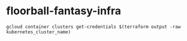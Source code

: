 # floorball-fantasy-infra

```
gcloud container clusters get-credentials $(terraform output -raw kubernetes_cluster_name)
```
